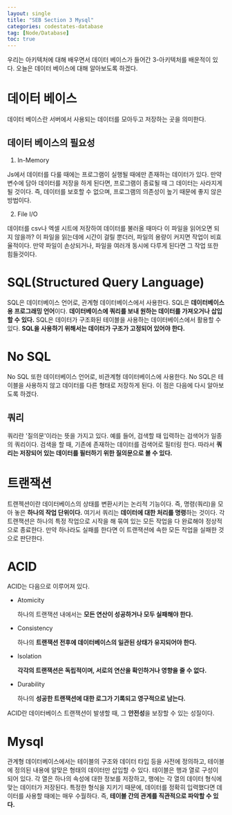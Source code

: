 ```yaml
---
layout: single
title: "SEB Section 3 Mysql"
categories: codestates-database
tag: [Node/Database]
toc: true
---
```


우리는 아키텍처에 대해 배우면서 데이터 베이스가 들어간 3-아키텍처를 배운적이 있다. 오늘은 데이터 베이스에 대해 알아보도록 하겠다.

# 데이터 베이스

데이터 베이스란 서버에서 사용되는 데이터를 모아두고 저장하는 곳을 의미한다.

## 데이터 베이스의 필요성

1. In-Memory

Js에서 데이터를 다룰 때에는 프로그램이 실행될 때에만 존재하는 데이터가 있다. 만약 변수에 담아 데이터를 저장을 하게 된다면, 프로그램이 종료될 때 그 데이터는 사라지게 될 것이다. 즉, 데이터를 보호할 수 없으며, 프로그램의 의존성이 높기 때문에 좋지 않은 방법이다.

2. File I/O

데이터를 csv나 엑셀 시트에 저장하여 데이터를 불러올 때마다 이 파일을 읽어오면 되지 않을까? 이 파일을 읽는데에 시간이 걸릴 뿐더러, 파일의 용량이 커지면 작업이 비효율적이다. 만약 파일이 손상되거나, 파일을 여러개 동시에 다루게 된다면 그 작업 또한 힘들것이다.

# SQL(Structured Query Language)

SQL은 데이터베이스 언어로, 관계형 데이터베이스에서 사용한다. SQL은 **데이터베이스 용 프로그래밍 언어**이다. **데이터베이스에 쿼리를 보내 원하는 데이터를 가져오거나 삽입할 수 있다.** SQL은 데이터가 구조화된 테이블을 사용하는 데이터베이스에서 활용할 수 있다. **SQL을 사용하기 위해서는 데이터가 구조가 고정되어 있어야 한다.**

# No SQL

No SQL 또한 데이터베이스 언어로, 비관계형 데이터베이스에 사용한다. No SQL은 테이블을 사용하지 않고 데이터를 다른 형태로 저장하게 된다. 이 점은 다음에 다시 알아보도록 하겠다.

## 쿼리

쿼리란 '질의문'이라는 뜻을 가지고 있다. 예를 들어, 검색할 때 입력하는 검색어가 일종의 쿼리이다. 검색을 할 때, 기존에 존재하는 데이터를 검색어로 필터링 한다. 따라서 **쿼리는 저장되어 있는 데이터를 필터하기 위한 질의문으로 볼 수 있다.**

# 트랜잭션

트랜젝션이란 데이터베이스의 상태를 변환시키는 논리적 기능이다. 즉, 명령(쿼리)을 모아 놓은 **하나의 작업 단위이다.** 여기서 쿼리는 **데이터에 대한 처리를 명령**하는 것이다. 각 트랜잭션은 하나의 특정 작업으로 시작을 해 묶여 있는 모든 작업을 다 완료해야 정상적으로 종료한다. 만약 하나라도 실패를 한다면 이 트랜잭션에 속한 모든 작업을 실패한 것으로 판단한다.

# ACID

ACID는 다음으로 이루어져 있다.

- Atomicity

  하나의 트랜잭션 내에서는 **모든 연산이 성공하거나 모두 실패해야 한다.**

- Consistency

  하나의 **트랜잭션 전후에 데이터베이스의 일관된 상태가 유지되어야 한다.**

- Isolation

  **각각의 트랜잭션은 독립적이며, 서로의 연산을 확인하거나 영향을 줄 수 없다.**

- Durability

  하나의 **성공한 트랜잭션에 대한 로그가 기록되고 영구적으로 남는다.**

ACID란 데이터베이스 트랜잭션이 발생할 때, 그 **안전성**을 보장할 수 있는 성질이다.

# Mysql

관계형 데이터베이스에서는 테이블의 구조와 데이터 타입 등을 사전에 정의하고, 테이블에 정의된 내용에 알맞은 형태의 데이터만 삽입할 수 있다.
테이블은 행과 열로 구성이 되어 있다. 각 열은 하나의 속성에 대한 정보를 저장하고, 행에는 각 열의 데이터 형식에 맞는 데이터가 저장된다. 특정한 형식을 지키기 때문에, 데이터를 정확히 입력했다면 데이터를 사용할 때에는 매우 수월하다. 즉, **테이블 간의 관계를 직관적으로 파악할 수 있다.**
